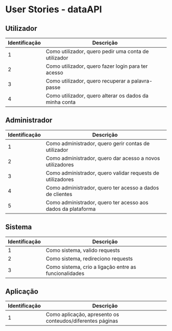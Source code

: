 # User Stories - dataAPI

## Utilizador

Identificação | Descrição                                               | 
------------- | ------------------------------------------------------- | 
1             | Como utilizador, quero pedir uma conta de utilizador    | 
2             | Como utilizador, quero fazer login para ter acesso      | 
3             | Como utilizador, quero recuperar a palavra-passe        |  
4             | Como utilizador, quero alterar os dados da minha conta  | 

## Administrador

Identificação | Descrição                                                     | 
------------- | ------------------------------------------------------------- | 
1             | Como administrador, quero gerir contas de utilizador          | 
2             | Como administrador, quero dar acesso a novos utilizadores     |
3             | Como administrador, quero validar requests de utilizadores    | 
4             | Como administrador, quero ter acesso a dados de clientes      | 
5             | Como administrador, quero ter acesso aos dados da plataforma  |

## Sistema

Identificação | Descrição                                                     | 
------------- | ------------------------------------------------------------- | 
1             | Como sistema, valido requests                                 |
2             | Como sistema, redireciono requests                            | 
3             | Como sistema, crio a ligação entre as funcionalidades         | 

## Aplicação

Identificação | Descrição                                                     | 
------------- | ------------------------------------------------------------- | 
1             | Como aplicação, apresento os conteudos/diferentes páginas     | 